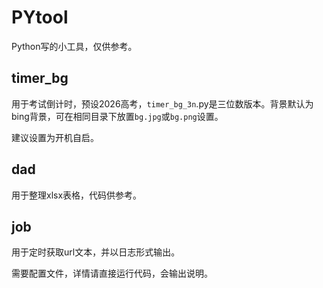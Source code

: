# PYtool

Python写的小工具，仅供参考。

## timer_bg

用于考试倒计时，预设2026高考，`timer_bg_3n`.py是三位数版本。背景默认为bing背景，可在相同目录下放置`bg.jpg`或`bg.png`设置。

建议设置为开机自启。

## dad

用于整理xlsx表格，代码供参考。

## job

用于定时获取url文本，并以日志形式输出。

需要配置文件，详情请直接运行代码，会输出说明。